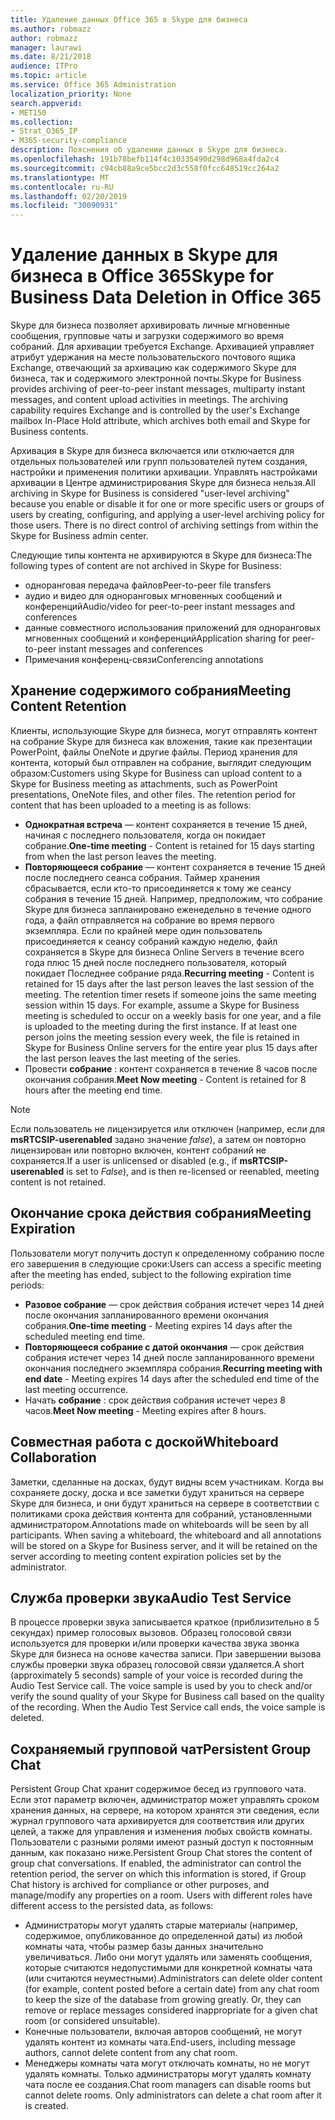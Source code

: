 ```yaml
---
title: Удаление данных Office 365 в Skype для бизнеса
ms.author: robmazz
author: robmazz
manager: laurawi
ms.date: 8/21/2018
audience: ITPro
ms.topic: article
ms.service: Office 365 Administration
localization_priority: None
search.appverid:
- MET150
ms.collection:
- Strat_O365_IP
- M365-security-compliance
description: Пояснения об удалении данных в Skype для бизнеса.
ms.openlocfilehash: 191b78befb114f4c10335490d298d968a4fda2c4
ms.sourcegitcommit: c94cb88a9ce5bcc2d3c558f0fcc648519cc264a2
ms.translationtype: MT
ms.contentlocale: ru-RU
ms.lasthandoff: 02/20/2019
ms.locfileid: "30090931"
---
```

# <a name="skype-for-business-data-deletion-in-office-365"></a><span data-ttu-id="f4ee8-103">Удаление данных в Skype для бизнеса в Office 365</span><span class="sxs-lookup"><span data-stu-id="f4ee8-103">Skype for Business Data Deletion in Office 365</span></span>

<span data-ttu-id="f4ee8-p101">Skype для бизнеса позволяет архивировать личные мгновенные сообщения, групповые чаты и загрузки содержимого во время собраний. Для архивации требуется Exchange. Архивацией управляет атрибут удержания на месте пользовательского почтового ящика Exchange, отвечающий за архивацию как содержимого Skype для бизнеса, так и содержимого электронной почты.</span><span class="sxs-lookup"><span data-stu-id="f4ee8-p101">Skype for Business provides archiving of peer-to-peer instant messages, multiparty instant messages, and content upload activities in meetings. The archiving capability requires Exchange and is controlled by the user's Exchange mailbox In-Place Hold attribute, which archives both email and Skype for Business contents.</span></span>

<span data-ttu-id="f4ee8-p102">Архивация в Skype для бизнеса включается или отключается для отдельных пользователей или групп пользователей путем создания, настройки и применения политики архивации. Управлять настройками архивации в Центре администрирования Skype для бизнеса нельзя.</span><span class="sxs-lookup"><span data-stu-id="f4ee8-p102">All archiving in Skype for Business is considered "user-level archiving" because you enable or disable it for one or more specific users or groups of users by creating, configuring, and applying a user-level archiving policy for those users. There is no direct control of archiving settings from within the Skype for Business admin center.</span></span>

<span data-ttu-id="f4ee8-108">Следующие типы контента не архивируются в Skype для бизнеса:</span><span class="sxs-lookup"><span data-stu-id="f4ee8-108">The following types of content are not archived in Skype for Business:</span></span> 
- <span data-ttu-id="f4ee8-109">одноранговая передача файлов</span><span class="sxs-lookup"><span data-stu-id="f4ee8-109">Peer-to-peer file transfers</span></span>
- <span data-ttu-id="f4ee8-110">аудио и видео для одноранговых мгновенных сообщений и конференций</span><span class="sxs-lookup"><span data-stu-id="f4ee8-110">Audio/video for peer-to-peer instant messages and conferences</span></span>
- <span data-ttu-id="f4ee8-111">данные совместного использования приложений для одноранговых мгновенных сообщений и конференций</span><span class="sxs-lookup"><span data-stu-id="f4ee8-111">Application sharing for peer-to-peer instant messages and conferences</span></span>
- <span data-ttu-id="f4ee8-112">Примечания конференц-связи</span><span class="sxs-lookup"><span data-stu-id="f4ee8-112">Conferencing annotations</span></span> 

## <a name="meeting-content-retention"></a><span data-ttu-id="f4ee8-113">Хранение содержимого собрания</span><span class="sxs-lookup"><span data-stu-id="f4ee8-113">Meeting Content Retention</span></span>
<span data-ttu-id="f4ee8-p103">Клиенты, использующие Skype для бизнеса, могут отправлять контент на собрание Skype для бизнеса как вложения, такие как презентации PowerPoint, файлы OneNote и другие файлы. Период хранения для контента, который был отправлен на собрание, выглядит следующим образом:</span><span class="sxs-lookup"><span data-stu-id="f4ee8-p103">Customers using Skype for Business can upload content to a Skype for Business meeting as attachments, such as PowerPoint presentations, OneNote files, and other files. The retention period for content that has been uploaded to a meeting is as follows:</span></span>
- <span data-ttu-id="f4ee8-116">**Однократная встреча** — контент сохраняется в течение 15 дней, начиная с последнего пользователя, когда он покидает собрание.</span><span class="sxs-lookup"><span data-stu-id="f4ee8-116">**One-time meeting** - Content is retained for 15 days starting from when the last person leaves the meeting.</span></span>
- <span data-ttu-id="f4ee8-p104">**Повторяющееся собрание** — контент сохраняется в течение 15 дней после последнего сеанса собрания. Таймер хранения сбрасывается, если кто-то присоединяется к тому же сеансу собрания в течение 15 дней. Например, предположим, что собрание Skype для бизнеса запланировано еженедельно в течение одного года, а файл отправляется на собрание во время первого экземпляра. Если по крайней мере один пользователь присоединяется к сеансу собраний каждую неделю, файл сохраняется в Skype для бизнеса Online Servers в течение всего года плюс 15 дней после последнего пользователя, который покидает Последнее собрание ряда.</span><span class="sxs-lookup"><span data-stu-id="f4ee8-p104">**Recurring meeting** - Content is retained for 15 days after the last person leaves the last session of the meeting. The retention timer resets if someone joins the same meeting session within 15 days. For example, assume a Skype for Business meeting is scheduled to occur on a weekly basis for one year, and a file is uploaded to the meeting during the first instance. If at least one person joins the meeting session every week, the file is retained in Skype for Business Online servers for the entire year plus 15 days after the last person leaves the last meeting of the series.</span></span>
- <span data-ttu-id="f4ee8-121">Провести **собрание** : контент сохраняется в течение 8 часов после окончания собрания.</span><span class="sxs-lookup"><span data-stu-id="f4ee8-121">**Meet Now meeting** - Content is retained for 8 hours after the meeting end time.</span></span>

> [!NOTE]
> <span data-ttu-id="f4ee8-122">Если пользователь не лицензируется или отключен (например, если для **msRTCSIP-userenabled** задано значение *false*), а затем он повторно лицензирован или повторно включен, контент собраний не сохраняется.</span><span class="sxs-lookup"><span data-stu-id="f4ee8-122">If a user is unlicensed or disabled (e.g., if **msRTCSIP-userenabled** is set to *False*), and is then re-licensed or reenabled, meeting content is not retained.</span></span>

## <a name="meeting-expiration"></a><span data-ttu-id="f4ee8-123">Окончание срока действия собрания</span><span class="sxs-lookup"><span data-stu-id="f4ee8-123">Meeting Expiration</span></span>
<span data-ttu-id="f4ee8-124">Пользователи могут получить доступ к определенному собранию после его завершения в следующие сроки:</span><span class="sxs-lookup"><span data-stu-id="f4ee8-124">Users can access a specific meeting after the meeting has ended, subject to the following expiration time periods:</span></span>
- <span data-ttu-id="f4ee8-125">**Разовое собрание** — срок действия собрания истечет через 14 дней после окончания запланированного времени окончания собрания.</span><span class="sxs-lookup"><span data-stu-id="f4ee8-125">**One-time meeting** - Meeting expires 14 days after the scheduled meeting end time.</span></span>
- <span data-ttu-id="f4ee8-126">**Повторяющееся собрание с датой окончания** — срок действия собрания истечет через 14 дней после запланированного времени окончания последнего экземпляра собрания.</span><span class="sxs-lookup"><span data-stu-id="f4ee8-126">**Recurring meeting with end date** - Meeting expires 14 days after the scheduled end time of the last meeting occurrence.</span></span>
- <span data-ttu-id="f4ee8-127">Начать **собрание** : срок действия собрания истечет через 8 часов.</span><span class="sxs-lookup"><span data-stu-id="f4ee8-127">**Meet Now meeting** - Meeting expires after 8 hours.</span></span>

## <a name="whiteboard-collaboration"></a><span data-ttu-id="f4ee8-128">Совместная работа с доской</span><span class="sxs-lookup"><span data-stu-id="f4ee8-128">Whiteboard Collaboration</span></span>
<span data-ttu-id="f4ee8-p105">Заметки, сделанные на досках, будут видны всем участникам. Когда вы сохраняете доску, доска и все заметки будут храниться на сервере Skype для бизнеса, и они будут храниться на сервере в соответствии с политиками срока действия контента для собраний, установленными администратором.</span><span class="sxs-lookup"><span data-stu-id="f4ee8-p105">Annotations made on whiteboards will be seen by all participants. When saving a whiteboard, the whiteboard and all annotations will be stored on a Skype for Business server, and it will be retained on the server according to meeting content expiration policies set by the administrator.</span></span>

## <a name="audio-test-service"></a><span data-ttu-id="f4ee8-131">Служба проверки звука</span><span class="sxs-lookup"><span data-stu-id="f4ee8-131">Audio Test Service</span></span>
<span data-ttu-id="f4ee8-p106">В процессе проверки звука записывается краткое (приблизительно в 5 секундах) пример голосовых вызовов. Образец голосовой связи используется для проверки и/или проверки качества звука звонка Skype для бизнеса на основе качества записи. При завершении вызова службы проверки звука образец голосовой связи удаляется.</span><span class="sxs-lookup"><span data-stu-id="f4ee8-p106">A short (approximately 5 seconds) sample of your voice is recorded during the Audio Test Service call. The voice sample is used by you to check and/or verify the sound quality of your Skype for Business call based on the quality of the recording. When the Audio Test Service call ends, the voice sample is deleted.</span></span>

## <a name="persistent-group-chat"></a><span data-ttu-id="f4ee8-135">Сохраняемый групповой чат</span><span class="sxs-lookup"><span data-stu-id="f4ee8-135">Persistent Group Chat</span></span>
<span data-ttu-id="f4ee8-p107">Persistent Group Chat хранит содержимое бесед из группового чата. Если этот параметр включен, администратор может управлять сроком хранения данных, на сервере, на котором хранятся эти сведения, если журнал группового чата архивируется для соответствия или других целей, а также для управления и изменения любых свойств комнаты. Пользователи с разными ролями имеют разный доступ к постоянным данным, как показано ниже.</span><span class="sxs-lookup"><span data-stu-id="f4ee8-p107">Persistent Group Chat stores the content of group chat conversations. If enabled, the administrator can control the retention period, the server on which this information is stored, if Group Chat history is archived for compliance or other purposes, and manage/modify any properties on a room. Users with different roles have different access to the persisted data, as follows:</span></span>
- <span data-ttu-id="f4ee8-p108">Администраторы могут удалять старые материалы (например, содержимое, опубликованное до определенной даты) из любой комнаты чата, чтобы размер базы данных значительно увеличиваться. Либо они могут удалять или заменять сообщения, которые считаются недопустимыми для конкретной комнаты чата (или считаются неуместными).</span><span class="sxs-lookup"><span data-stu-id="f4ee8-p108">Administrators can delete older content (for example, content posted before a certain date) from any chat room to keep the size of the database from growing greatly. Or, they can remove or replace messages considered inappropriate for a given chat room (or considered unsuitable).</span></span>
- <span data-ttu-id="f4ee8-141">Конечные пользователи, включая авторов сообщений, не могут удалять контент из комнаты чата.</span><span class="sxs-lookup"><span data-stu-id="f4ee8-141">End-users, including message authors, cannot delete content from any chat room.</span></span>
- <span data-ttu-id="f4ee8-p109">Менеджеры комнаты чата могут отключать комнаты, но не могут удалять комнаты. Только администраторы могут удалять комнату чата после ее создания.</span><span class="sxs-lookup"><span data-stu-id="f4ee8-p109">Chat room managers can disable rooms but cannot delete rooms. Only administrators can delete a chat room after it is created.</span></span>